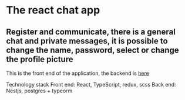 # The react chat app

## Register and communicate, there is a general chat and private messages, it is possible to change the name, password, select or change the profile picture

This is the front end of the application, the backend is [here](https://github.com/conservativ007/chat-server)

Technology stack
Front end: React, TypeScript, redux, scss
Back end: Nestjs, postgres + typeorm

